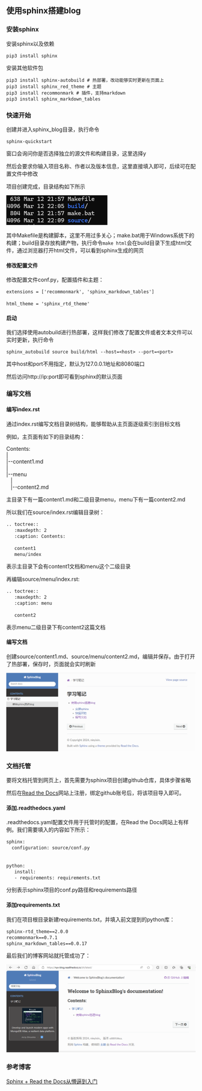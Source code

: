 ## 使用sphinx搭建blog

### 安装sphinx

安装sphinx以及依赖  
```
pip3 install sphinx
```

安装其他软件包

```
pip3 install sphinx-autobuild # 热部署，改动能够实时更新在页面上
pip3 install sphinx_red_theme # 主题
pip3 install recommonmark # 插件，支持markdown
pip3 install sphinx_markdown_tables
```

### 快速开始

创建并进入sphinx_blog目录，执行命令

```
sphinx-quickstart
```

窗口会询问你是否选择独立的源文件和构建目录，这里选择y

然后会要求你输入项目名称、作者以及版本信息，这里直接填入即可，后续可在配置文件中修改

项目创建完成，目录结构如下所示

![项目结构](asserts/img/project_structure.png "Project Structure")

其中Makefile是构建脚本，这里不用过多关心；make.bat用于Windows系统下的构建；build目录存放构建产物，执行命令`make html`会在build目录下生成html文件，通过浏览器打开html文件，可以看到sphinx生成的网页

#### 修改配置文件 
修改配置文件conf.py，配置插件和主题：

```
extensions = ['recommonmark', 'sphinx_markdown_tables']

html_theme = 'sphinx_rtd_theme'
```

#### 启动 

我们选择使用autobuild进行热部署，这样我们修改了配置文件或者文本文件可以实时更新，执行命令
```
sphinx_autobuild source build/html --host=<host> --port=<port>
```
其中host和port不用指定，默认为127.0.0.1地址和8080端口

然后访问http://ip:port即可看到sphinx的默认页面


### 编写文档

#### 编写index.rst

通过index.rst编写文档目录树结构，能够帮助从主页面逐级索引到目标文档

例如，主页面有如下的目录结构：  

Contents:  
|  
|--content1.md  
|  
|--menu   
&nbsp;&nbsp;&nbsp;|  
&nbsp;&nbsp;&nbsp;|--content2.md  

主目录下有一篇content1.md和二级目录menu，menu下有一篇content2.md

所以我们在source/index.rst编辑目录树：
```
.. toctree::
   :maxdepth: 2
   :caption: Contents:
   
   content1
   menu/index
```
表示主目录下会有content1文档和menu这个二级目录

再编辑source/menu/index.rst:
```
.. toctree::
   :maxdepth: 2
   :caption: menu
   
   content2
```
表示menu二级目录下有content2这篇文档

#### 编写文档
创建source/content1.md、source/menu/content2.md，编辑并保存。由于打开了热部署，保存时，页面就会实时刷新

![示例页面](asserts/img/demo_page.png "Demo Page")

### 文档托管

要将文档托管到网页上，首先需要为sphinx项目创建github仓库，具体步骤省略

然后在[Read the Docs](https://readthedocs.org/)网站上注册，绑定github账号后，将该项目导入即可。

#### 添加.readthedocs.yaml
.readthedocs.yaml配置文件用于托管时的配置，在Read the Docs网站上有样例。我们需要填入的内容如下所示：
```
sphinx:
  configuration: source/conf.py


python:
   install:
   - requirements: requirements.txt
```
分别表示sphinx项目的conf.py路径和requirements路径

#### 添加requirements.txt

我们在项目根目录新建requirements.txt，并填入前文提到的python库：

```
sphinx-rtd_theme==2.0.0
recommonmark==0.7.1
sphinx_markdown_tables==0.0.17
```

最后我们的博客网站就托管成功了：

![网页托管](asserts/img/website_hosting.png "Web Hosting")

### 参考博客

[Sphinx + Read the Docs从懵逼到入门](https://zhuanlan.zhihu.com/p/264647009)
